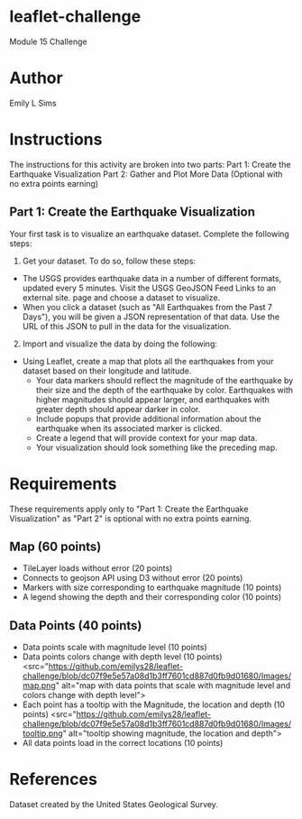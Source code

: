 # leaflet-challenge
Module 15 Challenge

# Author
Emily L Sims

# Instructions
The instructions for this activity are broken into two parts:
Part 1: Create the Earthquake Visualization
Part 2: Gather and Plot More Data (Optional with no extra points earning)

## Part 1: Create the Earthquake Visualization
Your first task is to visualize an earthquake dataset. Complete the following steps:
1. Get your dataset. To do so, follow these steps:
- The USGS provides earthquake data in a number of different formats, updated every 5 minutes. Visit the USGS GeoJSON Feed Links to an external site. page and choose a dataset to visualize. 
- When you click a dataset (such as "All Earthquakes from the Past 7 Days"), you will be given a JSON representation of that data. Use the URL of this JSON to pull in the data for the visualization.
2. Import and visualize the data by doing the following:
- Using Leaflet, create a map that plots all the earthquakes from your dataset based on their longitude and latitude.
  - Your data markers should reflect the magnitude of the earthquake by their size and the depth of the earthquake by color. Earthquakes with higher magnitudes should appear larger, and earthquakes with greater depth should appear darker in color.
  - Include popups that provide additional information about the earthquake when its associated marker is clicked.
  - Create a legend that will provide context for your map data.
  - Your visualization should look something like the preceding map.

# Requirements
These requirements apply only to "Part 1: Create the Earthquake Visualization" as "Part 2" is optional with no extra points earning.

##  Map (60 points)
- TileLayer loads without error (20 points)
- Connects to geojson API using D3 without error (20 points)
- Markers with size corresponding to earthquake magnitude (10 points)
- A legend showing the depth and their corresponding color (10 points)

## Data Points (40 points)
- Data points scale with magnitude level (10 points)
- Data points colors change with depth level (10 points)
  <src="https://github.com/emilys28/leaflet-challenge/blob/dc07f9e5e57a08d1b3ff7601cd887d0fb9d01680/Images/map.png" alt="map with data points that scale with magnitude level and colors change with depth level">
- Each point has a tooltip with the Magnitude, the location and depth (10 points)
 <src="https://github.com/emilys28/leaflet-challenge/blob/dc07f9e5e57a08d1b3ff7601cd887d0fb9d01680/Images/tooltip.png" alt="tooltip showing magnitude, the location and depth">
- All data points load in the correct locations (10 points)

# References
Dataset created by the United States Geological Survey. 


